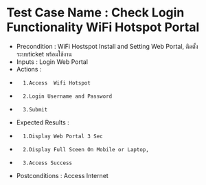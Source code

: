 # Test Case Name : Check Login Functionality WiFi Hotspot Portal #
* Precondition : WiFi Hostspot Install and Setting Web Portal, ติดตั้งระบบticket พร้อมใช้งาน
* Inputs :  Login Web Portal
* Actions :  
*       1.Access  Wifi Hotspot
*       2.Login Username and Password
*       3.Submit
* Expected Results :  
*       1.Display Web Portal 3 Sec 
*       2.Display Full Sceen On Mobile or Laptop, 
*       3.Access Success
* Postconditions : Access Internet 

